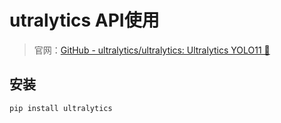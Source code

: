# utralytics API使用



> 官网：[GitHub - ultralytics/ultralytics: Ultralytics YOLO11 🚀](https://github.com/ultralytics/ultralytics?tab=readme-ov-file)



## 安装

```
pip install ultralytics
```

